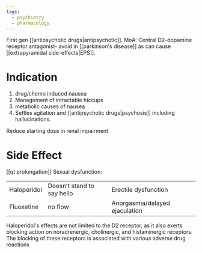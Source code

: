 ```yaml
---
tags:
  - psychiatry
  - pharmacology
---
```

First gen [[antipsychotic drugs|antipsychotic]]. 
MoA: Central D2-dopamine receptor antagonist- avoid in [[parkinson's disease]] as can cause [[extrapyramidal side-effects|EPS]]. 
# Indication
1. drug/chemo induced nausea
2. Management of intractable hiccups
3. metabolic causes of nausea
4. Settles agitation and [[antipsychotic drugs|psychosis]] including hallucinations. 

Reduce starting dose in renal impairment

# Side Effect
[[qt prolongation]]
Sexual dysfunction: 

|             |                            |                                |
| ----------- | -------------------------- | ------------------------------ |
| Haloperidol | Doesn’t stand to say hello | Erectile dysfunction           |
| Fluoxetine  | no flow                    | Anorgasmia/delayed ejaculation |

Haloperidol's effects are not limited to the D2 receptor, as it also exerts blocking action on noradrenergic, cholinergic, and histaminergic receptors. The blocking of these receptors is associated with various adverse drug reactions